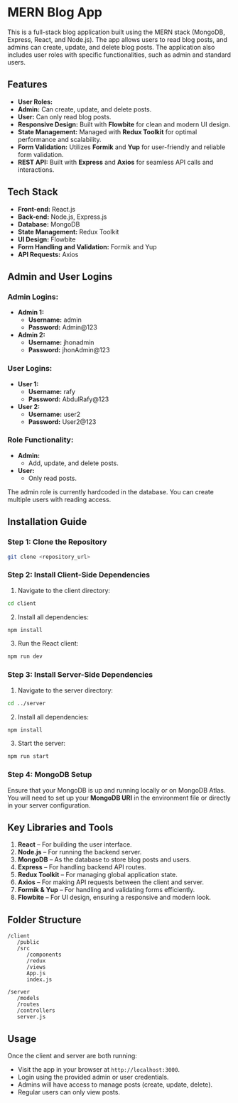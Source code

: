 
# MERN Blog App

This is a full-stack blog application built using the MERN stack (MongoDB, Express, React, and Node.js). The app allows users to read blog posts, and admins can create, update, and delete blog posts. The application also includes user roles with specific functionalities, such as admin and standard users.

## Features

- **User Roles:**
- **Admin:** Can create, update, and delete posts.
- **User:** Can only read blog posts.
- **Responsive Design:** Built with **Flowbite** for clean and modern UI design.
- **State Management:** Managed with **Redux Toolkit** for optimal performance and scalability.
- **Form Validation:** Utilizes **Formik** and **Yup** for user-friendly and reliable form validation.
- **REST API:** Built with **Express** and **Axios** for seamless API calls and interactions.

## Tech Stack

- **Front-end:** React.js
- **Back-end:** Node.js, Express.js
- **Database:** MongoDB
- **State Management:** Redux Toolkit
- **UI Design:** Flowbite
- **Form Handling and Validation:** Formik and Yup
- **API Requests:** Axios

## Admin and User Logins

### Admin Logins:

- **Admin 1:**
  - **Username:** admin
  - **Password:** Admin@123
- **Admin 2:**
  - **Username:** jhonadmin
  - **Password:** jhonAdmin@123

### User Logins:

- **User 1:**
  - **Username:** rafy
  - **Password:** AbdulRafy@123
- **User 2:**
  - **Username:** user2
  - **Password:** User2@123

### Role Functionality:

- **Admin:**
  - Add, update, and delete posts.
- **User:**
  - Only read posts.

The admin role is currently hardcoded in the database. You can create multiple users with reading access.

## Installation Guide

### Step 1: Clone the Repository

```bash
git clone <repository_url>
```

### Step 2: Install Client-Side Dependencies

1. Navigate to the client directory:

```bash
cd client
```

2. Install all dependencies:

```bash
npm install
```

3. Run the React client:

```bash
npm run dev
```

### Step 3: Install Server-Side Dependencies

1. Navigate to the server directory:

```bash
cd ../server
```

2. Install all dependencies:

```bash
npm install
```

3. Start the server:

```bash
npm run start
```

### Step 4: MongoDB Setup

Ensure that your MongoDB is up and running locally or on MongoDB Atlas. You will need to set up your **MongoDB URI** in the environment file or directly in your server configuration.

## Key Libraries and Tools

1. **React** – For building the user interface.
2. **Node.js** – For running the backend server.
3. **MongoDB** – As the database to store blog posts and users.
4. **Express** – For handling backend API routes.
5. **Redux Toolkit** – For managing global application state.
6. **Axios** – For making API requests between the client and server.
7. **Formik & Yup** – For handling and validating forms efficiently.
8. **Flowbite** – For UI design, ensuring a responsive and modern look.
  
## Folder Structure

```
/client
   /public
   /src
      /components
      /redux
      /views
      App.js
      index.js

/server
   /models
   /routes
   /controllers
   server.js
```

## Usage

Once the client and server are both running:

- Visit the app in your browser at `http://localhost:3000`.
- Login using the provided admin or user credentials.
- Admins will have access to manage posts (create, update, delete).
- Regular users can only view posts.
